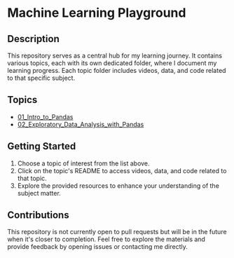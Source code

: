 # Machine Learning Playground

## Description

This repository serves as a central hub for my learning journey. It contains various topics, each with its own dedicated folder, where I document my learning progress. Each topic folder includes videos, data, and code related to that specific subject.

## Topics

- [01_Intro_to_Pandas](01_Intro_to_Pandas)
- [02_Exploratory_Data_Analysis_with_Pandas](02_Exploratory_Data_Analysis_with_Pandas)

## Getting Started

1. Choose a topic of interest from the list above.
2. Click on the topic's README to access videos, data, and code related to that topic.
3. Explore the provided resources to enhance your understanding of the subject matter.

## Contributions

This repository is not currently open to pull requests but will be in the future when it's closer to completion. Feel free to explore the materials and provide feedback by opening issues or contacting me directly.
